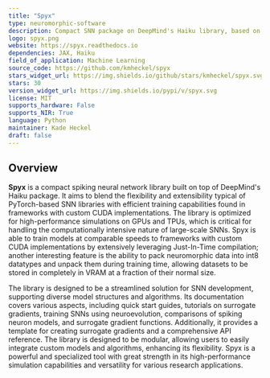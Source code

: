```yaml
---
title: "Spyx"
type: neuromorphic-software
description: Compact SNN package on DeepMind's Haiku library, based on JAX for JIT compilation on GPUs and TPUs.
logo: spyx.png
website: https://spyx.readthedocs.io
dependencies: JAX, Haiku
field_of_application: Machine Learning
source_code: https://github.com/kmheckel/spyx
stars_widget_url: https://img.shields.io/github/stars/kmheckel/spyx.svg?style=social
stars: 30
version_widget_url: https://img.shields.io/pypi/v/spyx.svg
license: MIT
supports_hardware: False
supports_NIR: True
language: Python
maintainer: Kade Heckel
draft: false
---
```


## Overview
**Spyx** is a compact spiking neural network library built on top of DeepMind's Haiku package. It aims to blend the flexibility and extensibility typical of PyTorch-based SNN
libraries with efficient training capabilities found in frameworks with custom CUDA implementations. The library is optimized for high-performance simulations on GPUs and TPUs, 
which is critical for handling the computationally intensive nature of large-scale SNNs. Spyx is able to train models at comparable speeds to frameworks with custom CUDA implementations
by extensively leveraging Just-In-Time compilation; another interesting feature is the ability to pack neuromorphic data into int8 datatypes and unpack them during training time, allowing
datasets to be stored in completely in VRAM at a fraction of their normal size.

The library is designed to be a streamlined solution for SNN development, supporting diverse model structures and algorithms. Its documentation covers various aspects, including
quick start guides, tutorials on surrogate gradients, training SNNs using neuroevolution, comparisons of spiking neuron models, and surrogate gradient functions. Additionally, it
provides a template for creating surrogate gradients and a comprehensive API reference. The library is designed to be modular, allowing users to easily integrate custom models and algorithms, enhancing its flexibility. Spyx is a powerful and specialized tool with great strength in its high-performance simulation capabilities and versatility for various research applications.
